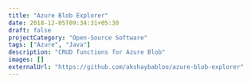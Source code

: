 ```yaml
---
title: "Azure Blob Explorer"
date: 2018-12-05T09:34:31+05:30
draft: false
projectCategory: "Open-Source Software"
tags: ["Azure", "Java"]
description: "CRUD functions for Azure Blob"
images: []
externalUrl: "https://github.com/akshaybabloo/azure-blob-explorer"
---
```

